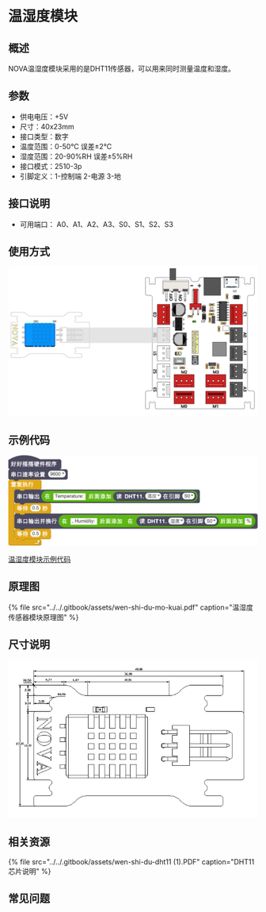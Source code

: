 # 温湿度模块

## 概述

NOVA温湿度模块采用的是DHT11传感器，可以用来同时测量温度和湿度。

## 参数

* 供电电压：+5V
* 尺寸：40x23mm
* 接口类型：数字
* 温度范围：0-50℃ 误差±2℃
* 湿度范围：20-90%RH 误差±5%RH
* 接口模式：2510-3p
* 引脚定义：1-控制端 2-电源 3-地

## 接口说明

* 可用端口： A0、A1、A2、A3、S0、S1、S2、S3

## 使用方式

![](../../.gitbook/assets/63.png)

## 示例代码

![](../../.gitbook/assets/64.png)

[温湿度模块示例代码](http://www.haohaodada.com/show.php?id=950150)

## 原理图

{% file src="../../.gitbook/assets/wen-shi-du-mo-kuai.pdf" caption="温湿度传感器模块原理图" %}

## 尺寸说明

![](../../.gitbook/assets/133.png)

## 相关资源

{% file src="../../.gitbook/assets/wen-shi-du-dht11 \(1\).PDF" caption="DHT11芯片说明" %}

## 常见问题

